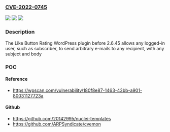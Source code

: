 ### [CVE-2022-0745](https://cve.mitre.org/cgi-bin/cvename.cgi?name=CVE-2022-0745)
![](https://img.shields.io/static/v1?label=Product&message=Like%20Button%20Rating%20%E2%99%A5%20LikeBtn&color=blue)
![](https://img.shields.io/static/v1?label=Version&message=2.6.45%20&color=brightgreen)
![](https://img.shields.io/static/v1?label=Vulnerability&message=CWE-862%20Missing%20Authorization&color=brightgreen)

### Description

The Like Button Rating WordPress plugin before 2.6.45 allows any logged-in user, such as subscriber, to send arbitrary e-mails to any recipient, with any subject and body

### POC

#### Reference
- https://wpscan.com/vulnerability/180f8e87-1463-43bb-a901-80031127723a

#### Github
- https://github.com/20142995/nuclei-templates
- https://github.com/ARPSyndicate/cvemon

